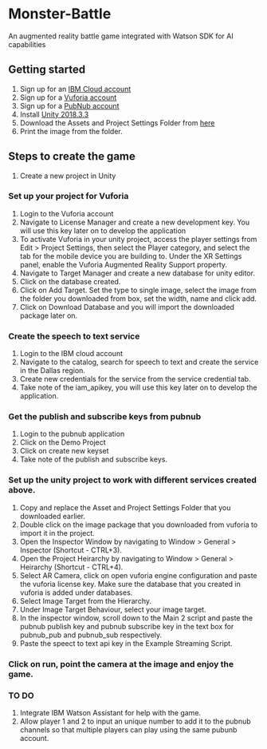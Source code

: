 # Monster-Battle
An augmented reality battle game integrated with Watson SDK for AI capabilities


## Getting started 

1. Sign up for an [IBM Cloud account](https://console.bluemix.net/registration/)
1. Sign up for a [Vuforia account](https://developer.vuforia.com/vui/auth/register)
1. Sign up for a [PubNub account](https://dashboard.pubnub.com/signup)
1. Install [Unity 2018.3.3](https://unity3d.com/get-unity/download/archive)
1. Download the Assets and Project Settings Folder from [here]()
1. Print the image from the folder.


## Steps to create the game

1. Create a new project in Unity

### Set up your project for Vuforia
1. Login to the Vuforia account 
1. Navigate to License Manager and create a new development key. You will use this key later on to develop the application
1. To activate Vuforia in your unity project, access the player settings from Edit > Project Settings, then select the Player category, and select the tab for the mobile device you are building to. Under the XR Settings panel, enable the Vuforia Augmented Reality Support property.
1. Navigate to Target Manager and create a new database for unity editor.
1. Click on the database created.
1. Click on Add Target. Set the type to single image, select the image from the folder you downloaded from box, set the width, name and click add.
1. Click on Download Database and you will import the downloaded package later on.

### Create the speech to text service
1. Login to the IBM cloud account
1. Navigate to the catalog, search for speech to text and create the service in the Dallas region.
1. Create new credentials for the service from the service credential tab.
1. Take note of the iam_apikey, you will use this key later on to develop the application.

### Get the publish and subscribe keys from pubnub
1. Login to the pubnub application
1. Click on the Demo Project
1. Click on create new keyset
1. Take note of the publish and subscribe keys.

### Set up the unity project to work with different services created above.
1. Copy and replace the Asset and Project Settings Folder that you downloaded earlier. 
1. Double click on the image package that you downloaded from vuforia to import it in the project.
1. Open the Inspector Window by navigating to Window > General > Inspector (Shortcut - CTRL+3).
1. Open the Project Heirarchy by navigating to Window > General > Heirarchy (Shortcut - CTRL+4).
1. Select AR Camera, click on open vuforia engine configuration and paste the vuforia license key. Make sure the database that you created in vuforia is added under databases.
1. Select Image Target from the Hierarchy.
1. Under Image Target Behaviour, select your image target.
1. In the inspector window, scroll down to the Main 2 script and paste the pubnub publish key and pubnub subscribe key in the text box for pubnub_pub and pubnub_sub respectively.
1. Paste the speect to text api key in the Example Streaming Script.

### Click on run, point the camera at the image and enjoy the game.

### TO DO
1. Integrate IBM Watson Assistant for help with the game.
1. Allow player 1 and 2 to input an unique number to add it to the pubnub channels so that multiple players can play using the same pubunb account.
